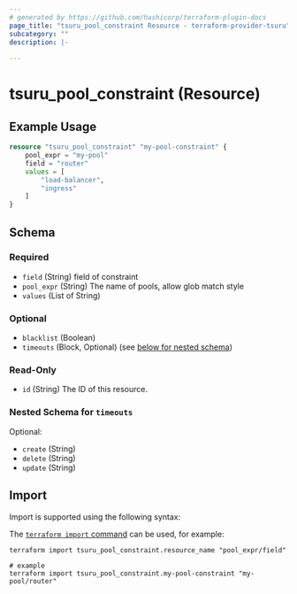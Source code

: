 ```yaml
---
# generated by https://github.com/hashicorp/terraform-plugin-docs
page_title: "tsuru_pool_constraint Resource - terraform-provider-tsuru"
subcategory: ""
description: |-
  
---
```


# tsuru_pool_constraint (Resource)



## Example Usage

```terraform
resource "tsuru_pool_constraint" "my-pool-constraint" {
	pool_expr = "my-pool"
	field = "router"
	values = [
		"load-balancer",
		"ingress"
	]
}
```

<!-- schema generated by tfplugindocs -->
## Schema

### Required

- `field` (String) field of constraint
- `pool_expr` (String) The name of pools, allow glob match style
- `values` (List of String)

### Optional

- `blacklist` (Boolean)
- `timeouts` (Block, Optional) (see [below for nested schema](#nestedblock--timeouts))

### Read-Only

- `id` (String) The ID of this resource.

<a id="nestedblock--timeouts"></a>
### Nested Schema for `timeouts`

Optional:

- `create` (String)
- `delete` (String)
- `update` (String)

## Import

Import is supported using the following syntax:

The [`terraform import` command](https://developer.hashicorp.com/terraform/cli/commands/import) can be used, for example:

```shell
terraform import tsuru_pool_constraint.resource_name "pool_expr/field"

# example
terraform import tsuru_pool_constraint.my-pool-constraint "my-pool/router"
```
